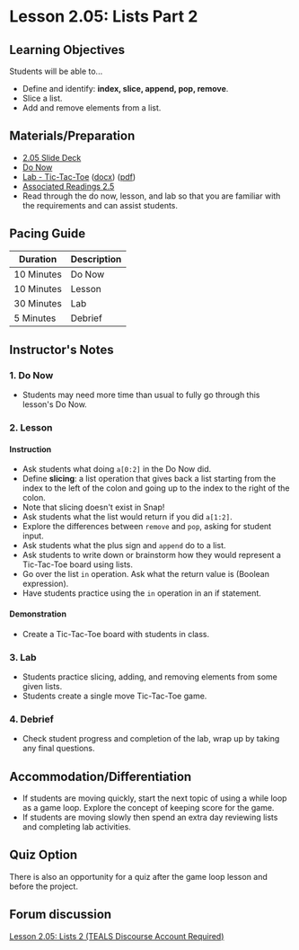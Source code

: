 # Lesson 2.05: Lists Part 2

## Learning Objectives

Students will be able to...

* Define and identify: **index, slice, append, pop, remove**.
* Slice a list.
* Add and remove elements from a list.

## Materials/Preparation

* [2.05 Slide Deck](https://github.com/TEALSK12/2nd-semester-introduction-to-computer-science/raw/master/units/2_unit/slidedecks/Intro%20Python%202.05%20TEALS.pptx)
* [Do Now][]
* [Lab - Tic-Tac-Toe][] ([docx][]) ([pdf][])
* [Associated Readings 2.5](https://tealsk12.github.io/2nd-semester-introduction-to-computer-science/readings.md#associatedreadings/2.5)
* Read through the do now, lesson, and lab so that you are familiar with the requirements and can assist students.

## Pacing Guide

| **Duration**   | **Description** |
| ---------- | ----------- |
| 10 Minutes  | Do Now      |
| 10 Minutes | Lesson      |
| 30 Minutes | Lab         |
| 5 Minutes | Debrief  |

## Instructor's Notes

### 1. Do Now

* Students may need more time than usual to fully go through this lesson's Do Now.

### 2. Lesson

#### Instruction

* Ask students what doing `a[0:2]` in the Do Now did.
* Define **slicing**: a list operation that gives back a list starting from the index to the left of the colon and going up to the index to the right of the colon.
* Note that slicing doesn't exist in Snap!
* Ask students what the list would return if you did `a[1:2]`.
* Explore the differences between `remove` and `pop`, asking for student input.
* Ask students what the plus sign and `append` do to a list.
* Ask students to write down or brainstorm how they would represent a Tic-Tac-Toe board using lists.
* Go over the list `in` operation. Ask what the return value is (Boolean expression).
* Have students practice using the `in` operation in an if statement.

#### Demonstration

* Create a Tic-Tac-Toe board with students in class.

### 3. Lab

* Students practice slicing, adding, and removing elements from some given lists.
* Students create a single move Tic-Tac-Toe game.

### 4. Debrief

* Check student progress and completion of the lab, wrap up by taking any final questions.

## Accommodation/Differentiation

* If students are moving quickly, start the next topic of using a while loop as a game loop. Explore the concept of keeping score for the game.
* If students are moving slowly then spend an extra day reviewing lists and completing lab activities.

## Quiz Option

There is also an opportunity for a quiz after the game loop lesson and before the project.

## Forum discussion

[Lesson 2.05: Lists 2 (TEALS Discourse Account Required)](https://forums.tealsk12.org/c/2nd-semester-unit-2/lesson-2-05-lists-2)
  
[Do Now]:do_now.md
[Lab - Tic-Tac-Toe]:lab.md
[pdf]: https://github.com/TEALSK12/2nd-semester-introduction-to-computer-science/raw/master/units/2_unit/05_lesson/lab.pdf
[docx]: https://github.com/TEALSK12/2nd-semester-introduction-to-computer-science/raw/master/units/2_unit/05_lesson/lab.docx
